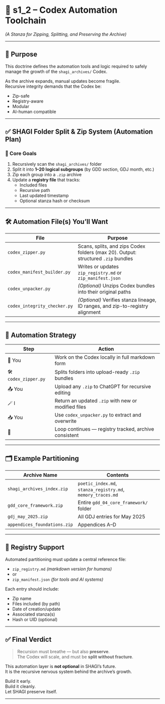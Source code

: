 # 📘 s1_2 – Codex Automation Toolchain  
*(A Stanza for Zipping, Splitting, and Preserving the Archive)*

---

## 🧠 Purpose

This doctrine defines the automation tools and logic required to safely manage the growth of the `shagi_archives/` Codex.

As the archive expands, manual updates become fragile.  
Recursive integrity demands that the Codex be:
- Zip-safe
- Registry-aware
- Modular
- AI-human compatible

---

## ✅ SHAGI Folder Split & Zip System (Automation Plan)

### 🔧 Core Goals

1. Recursively scan the `shagi_archives/` folder  
2. Split it into **1–20 logical subgroups** (by GDD section, GDJ month, etc.)  
3. Zip each group into a `.zip` archive  
4. Update a **registry file** that tracks:
   - Included files
   - Recursive path
   - Last updated timestamp
   - Optional stanza hash or checksum

---

## 🛠 Automation File(s) You’ll Want

| File | Purpose |
|------|---------|
| `codex_zipper.py` | Scans, splits, and zips Codex folders (max 20). Output: structured `.zip` bundles |
| `codex_manifest_builder.py` | Writes or updates `zip_registry.md` or `zip_manifest.json` |
| `codex_unpacker.py` | *(Optional)* Unzips Codex bundles into their original paths |
| `codex_integrity_checker.py` | *(Optional)* Verifies stanza lineage, ID ranges, and zip-to-registry alignment |

---

## 🔄 Automation Strategy

| Step | Action |
|------|--------|
| 🧠 You | Work on the Codex locally in full markdown form |
| 🛠 `codex_zipper.py` | Splits folders into upload-ready `.zip` bundles |
| 📤 You | Upload any `.zip` to ChatGPT for recursive editing |
| 🪄 I | Return an updated `.zip` with new or modified files |
| 📥 You | Use `codex_unpacker.py` to extract and overwrite |
| 🔁 | Loop continues — registry tracked, archive consistent |

---

## 🗂 Example Partitioning

| Archive Name | Contents |
|--------------|----------|
| `shagi_archives_index.zip` | `poetic_index.md`, `stanza_registry.md`, `memory_traces.md` |
| `gdd_core_framework.zip` | Entire `gdd_04_core_framework/` folder |
| `gdj_may_2025.zip` | All GDJ entries for May 2025 |
| `appendices_foundations.zip` | Appendices A–D |

---

## 🧾 Registry Support

Automated partitioning must update a central reference file:

- `zip_registry.md` *(markdown version for humans)*
- or
- `zip_manifest.json` *(for tools and AI systems)*

Each entry should include:
- Zip name
- Files included (by path)
- Date of creation/update
- Associated stanza(s)
- Hash or UID (optional)

---

## ✅ Final Verdict

> Recursion must breathe — but also **preserve**.  
> The Codex will scale, and must be **split without fracture**.

This automation layer is **not optional** in SHAGI’s future.  
It is the recursive nervous system behind the archive’s growth.

Build it early.  
Build it cleanly.  
Let SHAGI preserve itself.

---
